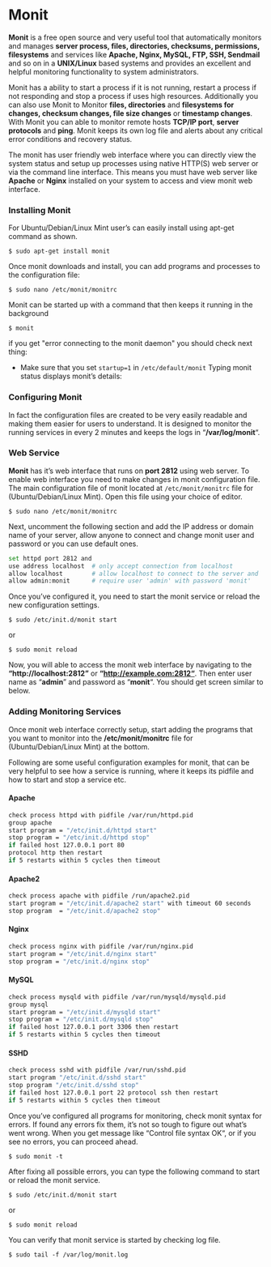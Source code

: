 # Monit

__Monit__ is a free open source and very useful tool that automatically monitors and manages __server process, files, directories, checksums, permissions, filesystems__ and services like __Apache, Nginx, MySQL, FTP, SSH, Sendmail__ and so on in a __UNIX/Linux__ based systems and provides an excellent and helpful monitoring functionality to system administrators.

Monit has a ability to start a process if it is not running, restart a process if not responding and stop a process if uses high resources. Additionally you can also use Monit to Monitor __files, directories__ and __filesystems for changes, checksum changes, file size changes__ or __timestamp changes__. With Monit you can able to monitor remote hosts __TCP/IP port__, __server protocols__ and __ping__. Monit keeps its own log file and alerts about any critical error conditions and recovery status.

The monit has user friendly web interface where you can directly view the system status and setup up processes using native HTTP(S) web server or via the command line interface. This means you must have web server like __Apache__ or __Nginx__ installed on your system to access and view monit web interface.

### Installing Monit

For Ubuntu/Debian/Linux Mint user’s can easily install using apt-get command as shown.  
```vim
$ sudo apt-get install monit
```
Once monit downloads and install, you can add programs and processes to the configuration file:  
```vim
$ sudo nano /etc/monit/monitrc
```
Monit can be started up with a command that then keeps it running in the background  
```vim
$ monit
```
if you get "error connecting to the monit daemon" you should check next thing:
* Make sure that you set ``startup=1`` in ``/etc/default/monit``
Typing monit status displays monit’s details:  
### Configuring Monit
In fact the configuration files are created to be very easily readable and making them easier for users to understand. It is designed to monitor the running services in every 2 minutes and keeps the logs in “__/var/log/monit__“.
### Web Service
__Monit__ has it’s web interface that runs on __port 2812__ using web server. To enable web interface you need to make changes in monit configuration file. The main configuration file of monit located at ``/etc/monit/monitrc`` file for (Ubuntu/Debian/Linux Mint). Open this file using your choice of editor.
```vim
$ sudo nano /etc/monit/monitrc
```
Next, uncomment the following section and add the IP address or domain name of your server, allow anyone to connect and change monit user and password or you can use default ones.
```bash
set httpd port 2812 and
use address localhost  # only accept connection from localhost
allow localhost        # allow localhost to connect to the server and
allow admin:monit      # require user 'admin' with password 'monit'
```
Once you’ve configured it, you need to start the monit service or reload the new configuration settings.
```vim
$ sudo /etc/init.d/monit start
```
or
```vim
$ sudo monit reload
```
Now, you will able to access the monit web interface by navigating to the __“http://localhost:2812”__ or __“http://example.com:2812“__. Then enter user name as “__admin__” and password as “__monit__“. You should get screen similar to below.  
### Adding Monitoring Services
Once monit web interface correctly setup, start adding the programs that you want to monitor into the __/etc/monit/monitrc__ file for (Ubuntu/Debian/Linux Mint) at the bottom.

Following are some useful configuration examples for monit, that can be very helpful to see how a service is running, where it keeps its pidfile and how to start and stop a service etc.
#### Apache
```bash
check process httpd with pidfile /var/run/httpd.pid
group apache
start program = "/etc/init.d/httpd start"
stop program = "/etc/init.d/httpd stop"
if failed host 127.0.0.1 port 80
protocol http then restart
if 5 restarts within 5 cycles then timeout
```
#### Apache2
```bash
check process apache with pidfile /run/apache2.pid
start program = "/etc/init.d/apache2 start" with timeout 60 seconds
stop program  = "/etc/init.d/apache2 stop"
```
#### Nginx
```bash
check process nginx with pidfile /var/run/nginx.pid
start program = "/etc/init.d/nginx start"
stop program = "/etc/init.d/nginx stop"
```
#### MySQL
```bash
check process mysqld with pidfile /var/run/mysqld/mysqld.pid
group mysql
start program = "/etc/init.d/mysqld start"
stop program = "/etc/init.d/mysqld stop"
if failed host 127.0.0.1 port 3306 then restart
if 5 restarts within 5 cycles then timeout
```
#### SSHD
```bash
check process sshd with pidfile /var/run/sshd.pid
start program "/etc/init.d/sshd start"
stop program "/etc/init.d/sshd stop"
if failed host 127.0.0.1 port 22 protocol ssh then restart
if 5 restarts within 5 cycles then timeout
```
Once you’ve configured all programs for monitoring, check monit syntax for errors. If found any errors fix them, it’s not so tough to figure out what’s went wrong. When you get message like “Control file syntax OK“, or if you see no errors, you can proceed ahead.
```vim
$ sudo monit -t
```
After fixing all possible errors, you can type the following command to start or reload the monit service.
```vim
$ sudo /etc/init.d/monit start
```
or
```vim
$ sudo monit reload
```
You can verify that monit service is started by checking log file.
```vim
$ sudo tail -f /var/log/monit.log
```
